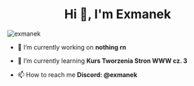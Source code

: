 
  <h1 align="center">Hi 👋, I'm Exmanek</h1>
<p align="left"> <img src="https://komarev.com/ghpvc/?username=exmanek&label=Profile%20views&color=0e75b6&style=flat" alt="exmanek" /> </p>

- 🔭 I’m currently working on **nothing rn**

- 🌱 I’m currently learning **Kurs Tworzenia Stron WWW cz. 3**

- 📫 How to reach me **Discord: @exmanek**
  
<div align="center">

</div>

